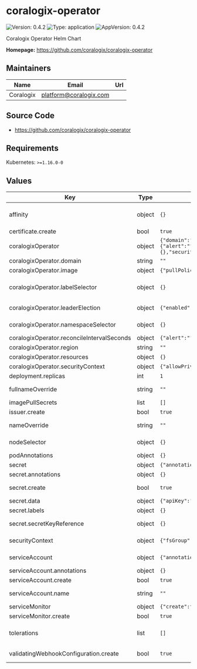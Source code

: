 # coralogix-operator

![Version: 0.4.2](https://img.shields.io/badge/Version-0.4.2-informational?style=flat-square) ![Type: application](https://img.shields.io/badge/Type-application-informational?style=flat-square) ![AppVersion: 0.4.2](https://img.shields.io/badge/AppVersion-0.4.2-informational?style=flat-square)

Coralogix Operator Helm Chart

**Homepage:** <https://github.com/coralogix/coralogix-operator>

## Maintainers

| Name | Email | Url |
| ---- | ------ | --- |
| Coralogix | <platform@coralogix.com> |  |

## Source Code

* <https://github.com/coralogix/coralogix-operator>

## Requirements

Kubernetes: `>=1.16.0-0`

## Values

| Key | Type | Default | Description |
|-----|------|---------|-------------|
| affinity | object | `{}` | ref: https://kubernetes.io/docs/concepts/configuration/assign-pod-node/ |
| certificate.create | bool | `true` | Specifies whether a Certificate should be created. |
| coralogixOperator | object | `{"domain":"","image":{"pullPolicy":"IfNotPresent","repository":"coralogixrepo/coralogix-operator","tag":""},"labelSelector":{},"leaderElection":{"enabled":true},"namespaceSelector":{},"prometheusRules":{"enabled":true},"reconcileIntervalSeconds":{"alert":"","alertScheduler":"","apiKey":"","customRole":"","dashboard":"","dashboardsFolder":"","group":"","integration":"","outboundWebhook":"","prometheusRule":"","recordingRuleGroupSet":"","ruleGroup":"","scope":"","tcoLogsPolicies":"","tcoTracesPolicies":"","view":"","viewFolder":""},"region":"","resources":{},"securityContext":{"allowPrivilegeEscalation":false,"capabilities":{"drop":["ALL"]},"readOnlyRootFilesystem":true},"webhooks":{"enabled":true}}` | Coralogix operator container config |
| coralogixOperator.domain | string | `""` | Coralogix Account Domain |
| coralogixOperator.image | object | `{"pullPolicy":"IfNotPresent","repository":"coralogixrepo/coralogix-operator","tag":""}` | Coralogix operator Image |
| coralogixOperator.labelSelector | object | `{}` | A selector to filter custom resources (by the custom resources' labels). {} matches all custom resources. Cannot be set to nil. |
| coralogixOperator.leaderElection | object | `{"enabled":true}` | Enable leader election for controller manager. Enabling this will ensure there is only one active controller manager. |
| coralogixOperator.namespaceSelector | object | `{}` | A selector to filter namespaces (by the namespace's labels). {} matches all namespaces. Cannot be set to nil. |
| coralogixOperator.reconcileIntervalSeconds | object | `{"alert":"","alertScheduler":"","apiKey":"","customRole":"","dashboard":"","dashboardsFolder":"","group":"","integration":"","outboundWebhook":"","prometheusRule":"","recordingRuleGroupSet":"","ruleGroup":"","scope":"","tcoLogsPolicies":"","tcoTracesPolicies":"","view":"","viewFolder":""}` | The interval in seconds to reconcile each custom resource |
| coralogixOperator.region | string | `""` | Coralogix Account Region |
| coralogixOperator.resources | object | `{}` | resource config for Coralogix operator |
| coralogixOperator.securityContext | object | `{"allowPrivilegeEscalation":false,"capabilities":{"drop":["ALL"]},"readOnlyRootFilesystem":true}` | Security context for Coralogix operator container |
| deployment.replicas | int | `1` | How many coralogix-operator pods to run |
| fullnameOverride | string | `""` | Provide a name to substitute for the full names of resources |
| imagePullSecrets | list | `[]` |  |
| issuer.create | bool | `true` | Specifies whether an Issuer should be created. |
| nameOverride | string | `""` | Provide a name in place of coralogix-operator for `app:` labels |
| nodeSelector | object | `{}` | ref: https://kubernetes.io/docs/user-guide/node-selection/ |
| podAnnotations | object | `{}` | Annotations to add to the operator pod |
| secret | object | `{"annotations":{},"create":true,"data":{"apiKey":""},"labels":{},"secretKeyReference":{}}` | Configuration for Coralogix operator secret |
| secret.annotations | object | `{}` | Annotations to add to the Coralogix operator secret |
| secret.create | bool | `true` | Indicates if the Coralogix operator secret should be created |
| secret.data | object | `{"apiKey":""}` | Coralogix operator secret data |
| secret.labels | object | `{}` | Labels to add to the Coralogix operator secret |
| secret.secretKeyReference | object | `{}` | secret.data and secret.secretKeyReference should be mutually exclusive. |
| securityContext | object | `{"fsGroup":2000,"runAsGroup":2000,"runAsNonRoot":true,"runAsUser":2000,"seccompProfile":{"type":"RuntimeDefault"}}` | ref: https://kubernetes.io/docs/tasks/configure-pod-container/security-context/ |
| serviceAccount | object | `{"annotations":{},"create":true,"name":""}` | ref: https://kubernetes.io/docs/tasks/configure-pod-container/configure-service-account/ |
| serviceAccount.annotations | object | `{}` | Annotations to add to the service account |
| serviceAccount.create | bool | `true` | Specifies whether a service account should be created |
| serviceAccount.name | string | `""` | If not set and create is true, a name is generated using the fullname template |
| serviceMonitor | object | `{"create":true}` | Service monitor for Prometheus to use. |
| serviceMonitor.create | bool | `true` | Specifies whether a service monitor should be created. |
| tolerations | list | `[]` | ref: https://kubernetes.io/docs/concepts/configuration/taint-and-toleration/ |
| validatingWebhookConfiguration.create | bool | `true` | Specifies whether a ValidatingWebhookConfiguration should be created. |

